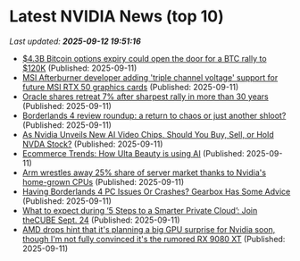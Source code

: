 # Latest NVIDIA News (top 10)
_Last updated: **2025-09-12 19:51:16**_

- [$4.3B Bitcoin options expiry could open the door for a BTC rally to $120K](https://cointelegraph.com/news/bitcoin-dollar4-3b-monthly-options-expiry-paves-path-to-dollar120k) (Published: 2025-09-11)
- [MSI Afterburner developer adding 'triple channel voltage' support for future MSI RTX 50 graphics cards](https://www.tomshardware.com/pc-components/gpus/msi-afterburner-developer-adding-triple-channel-voltage-support-for-future-msi-rtx-50-graphics-cards) (Published: 2025-09-11)
- [Oracle shares retreat 7% after sharpest rally in more than 30 years](https://www.cnbc.com/2025/09/11/oracle-shares-slide-7percent-openai.html) (Published: 2025-09-11)
- [Borderlands 4 review roundup: a return to chaos or just another shloot?](https://www.windowscentral.com/gaming/borderlands-4-review-roundup-a-return-to-chaos-or-just-another-shloot) (Published: 2025-09-11)
- [As Nvidia Unveils New AI Video Chips, Should You Buy, Sell, or Hold NVDA Stock?](https://biztoc.com/x/7cbb34f7fa114269) (Published: 2025-09-11)
- [Ecommerce Trends: How Ulta Beauty is using AI](https://www.digitalcommerce360.com/2025/09/11/how-ulta-beauty-is-using-ai/) (Published: 2025-09-11)
- [Arm wrestles away 25% share of server market thanks to Nvidia's home-grown CPUs](https://biztoc.com/x/329dc6e4951cd444) (Published: 2025-09-11)
- [Having Borderlands 4 PC Issues Or Crashes? Gearbox Has Some Advice](https://www.gamespot.com/articles/having-borderlands-4-pc-issues-or-crashes-gearbox-has-some-advice/1100-6534674/) (Published: 2025-09-11)
- [What to expect during ‘5 Steps to a Smarter Private Cloud’: Join theCUBE Sept. 24](https://siliconangle.com/2025/09/11/smarter-private-cloud-thecube-dellsmarterprivatecloud/) (Published: 2025-09-11)
- [AMD drops hint that it's planning a big GPU surprise for Nvidia soon, though I'm not fully convinced it's the rumored RX 9080 XT](https://www.techradar.com/computing/gpu/amd-drops-hint-that-its-planning-a-big-gpu-surprise-for-nvidia-soon-though-im-not-fully-convinced-its-the-rumored-rx-9080-xt) (Published: 2025-09-11)
